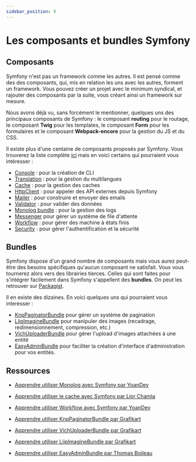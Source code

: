 ```yaml
---
sidebar_position: 9
---
```


# Les composants et bundles Symfony

## Composants

Symfony n'est pas un framework comme les autres. Il est pensé comme des  des composants, qui, mis en relation les uns avec les autres, forment un framework. Vous pouvez créer un projet avec le minimum syndical, et rajouter des composants par la suite, vous créant ainsi un framework sur mesure.

Nous avons déjà vu, sans forcément le mentionner, quelques uns des principaux composants de Symfony : le composant **routing** pour le routage, le composant **Twig** pour les templates, le composant **Form** pour les formulaires et le composant **Webpack-encore** pour la gestion du JS et du CSS.

Il existe plus d'une centaine de composants proposés par Symfony. Vous trouverez la liste complète [ici](https://symfony.com/components) mais en voici certains qui pourraient vous intéresser :

- [Console](https://symfony.com/components/Console) : pour la création de CLI
- [Translation](https://symfony.com/components/Translation) : pour la gestion du multilangues
- [Cache](https://symfony.com/components/Cache) : pour la gestion des caches
- [HttpClient](https://symfony.com/components/HttpClient) : pour appeler des API externes depuis Symfony
- [Mailer](https://symfony.com/components/Mailer) : pour construire et envoyer des emails
- [Validator](https://symfony.com/components/Validator) : pour valider des données
- [Monolog bundle](https://symfony.com/components/Monolog%20Bundle) : pour la gestion des logs
- [Messenger](https://symfony.com/components/Messenger) pour gérer un système de file d'attente
- [Workflow](https://symfony.com/components/Workflow) : pour gérer des machine à états finis
- [Security](https://symfony.com/components/Security) : pour gérer l'authentification et la sécurité

## Bundles

Symfony dispose d'un grand nombre de composants mais vous aurez peut-être des besoins spécifiques qu'aucun composant ne satisfait. Vous vous tournerez alors vers des librairies tierces. Celles qui sont faites pour s'intégrer facilement dans Symfony s'appellent des **bundles**. On peut les retrouver sur [Packagist](https://packagist.org/).

Il en existe des dizaines. En voici quelques uns qui pourraient vous interesser : 

- [KnpPaginatorBundle](https://github.com/KnpLabs/KnpPaginatorBundle) pour gérer un système de pagination
- [LiipImagineBundle](https://github.com/liip/LiipImagineBundle) pour manipuler des images (recadrage, redimensionnement, compression, etc.)
- [VichUploaderBundle](https://github.com/dustin10/VichUploaderBundle) pour gérer l'upload d'images attachées à une entité
- [EasyAdminBundle](https://github.com/EasyCorp/EasyAdminBundle) pour faciliter la création d'interface d'administration pour vos entités.

## Ressources

* [Apprendre utiliser Monolog avec Symfony par YoanDev](https://www.youtube.com/watch?v=ldHy9dYBz8o&t=1181s&ab_channel=YoanDev)

* [Apprendre utiliser le cache avec Symfony par Lior Chamla](https://www.youtube.com/watch?v=Pw8_EDZOnXA&ab_channel=LiorCHAMLA-WebDevelopMe)

* [Apprendre utiliser Workflow avec Symfony par YoanDev](https://www.youtube.com/watch?v=GcasBn8iAY4&ab_channel=YoanDev)

* [Apprendre utiliser KnpPaginatorBundle par Grafikart](https://grafikart.fr/tutoriels/pagination-1070#autoplay)

* [Apprendre utiliser VichUploaderBundle par Grafikart](https://grafikart.fr/tutoriels/upload-bundle-1073#autoplay)

* [Apprendre utiliser LiipImagineBundle par Grafikart](https://grafikart.fr/tutoriels/upload-bundle-1073#autoplay)

* [Apprendre utiliser EasyAdminBundle par Thomas Boileau](https://www.youtube.com/watch?v=IZGkhCFmxfY&ab_channel=Toham-ThomasBoileau)





